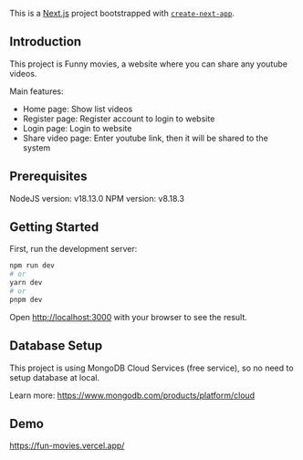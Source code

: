 This is a [Next.js](https://nextjs.org/) project bootstrapped with [`create-next-app`](https://github.com/vercel/next.js/tree/canary/packages/create-next-app).

## Introduction

This project is Funny movies, a website where you can share any youtube videos.

Main features:

- Home page: Show list videos
- Register page: Register account to login to website
- Login page: Login to website
- Share video page: Enter youtube link, then it will be shared to the system

## Prerequisites

NodeJS version: v18.13.0
NPM version: v8.18.3

## Getting Started

First, run the development server:

```bash
npm run dev
# or
yarn dev
# or
pnpm dev
```

Open [http://localhost:3000](http://localhost:3000) with your browser to see the result.

## Database Setup

This project is using MongoDB Cloud Services (free service), so no need to setup database at local.

Learn more: https://www.mongodb.com/products/platform/cloud

## Demo

https://fun-movies.vercel.app/
